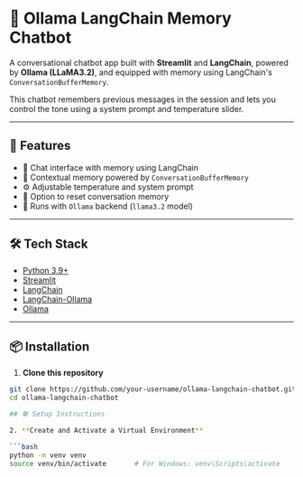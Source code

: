 # 🧠 Ollama LangChain Memory Chatbot

A conversational chatbot app built with **Streamlit** and **LangChain**, powered by **Ollama (LLaMA3.2)**, and equipped with memory using LangChain's `ConversationBufferMemory`.

This chatbot remembers previous messages in the session and lets you control the tone using a system prompt and temperature slider.

---

## 🚀 Features

- 💬 Chat interface with memory using LangChain
- 🧠 Contextual memory powered by `ConversationBufferMemory`
- ⚙️ Adjustable temperature and system prompt
- 🔁 Option to reset conversation memory
- 🦙 Runs with `Ollama` backend (`llama3.2` model)

---

## 🛠️ Tech Stack

- [Python 3.9+](https://www.python.org/)
- [Streamlit](https://streamlit.io/)
- [LangChain](https://www.langchain.com/)
- [LangChain-Ollama](https://python.langchain.com/docs/integrations/llms/ollama)
- [Ollama](https://ollama.com/)

---

## 📦 Installation

1. **Clone this repository**

```bash
git clone https://github.com/your-username/ollama-langchain-chatbot.git
cd ollama-langchain-chatbot

## 🛠️ Setup Instructions

2. **Create and Activate a Virtual Environment**

```bash
python -m venv venv
source venv/bin/activate       # For Windows: venv\Scripts\activate

